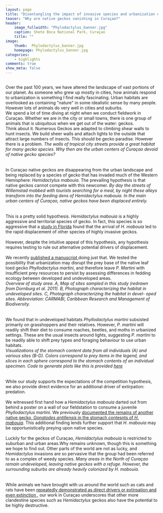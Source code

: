 ```yaml
---
layout: page
title: "Disentangling the impact of invasive species and urbanization on population declines"
teaser: "Why are native geckos vanishing in Curaçao?"
header:
    image_fullwidth: "Phylodactylus_banner.jpg"
    caption: Shete Boca National Park, Curaçao
    title: ""
image:
    thumb:  Phylodactylus_banner.jpg
    homepage: Phylodactylus_banner.jpg
categories:
    - highlights
comments: true
show_meta: false
---
```

 
<br> 
Over the past 100 years, we have altered the landscape of vast portions of our planet. As someone who grew up mostly in cities, how animals respond to urbanization is something I find really fascinating. Urban habitats are overlooked as containing "nature" in some idealistic sense by many people. However lots of animals do very well in cities and suburbs.
<br>
We spend a lot of time diving at night when we conduct fieldwork in Curaçao. Whether we are in the city or small towns, there is one group of animals that is ubiquitous when we get out of the water: geckos.
<br>
Think about it. Numerous Geckos are adapted to climbing shear walls to hunt insects. We build sheer walls and attach lights to the outside that attract large numbers of insects. This should be gecko paradise. However there is a problem.
<img class="b30" src="http://carolinafishes.github.io/images/Phylodactylus_5.jpg" alt=""><em>The walls of tropical city streets provide a great habitat for many gecko species. Why then are the urban centers of Curaçao devoid of native gecko species? </em>
<br>
<br>
<br>
In Curaçao native geckos are disappearing from the urban landscape and being replaced by a species of gecko that has invaded much of the Western Hemisphere: <em>Hemidactylus mabouia</em>. The prevailing hypothesis is that native geckos cannot compete with this newcomer. 
<img class="b30" src="http://carolinafishes.github.io/images/Phylodactylus_3.png" alt=""><em>By day the streets of Willemstad mobbed with tourists searching for a meal, by night these alleys transform into the feeding dens of Hemidactylus mabouia. In the main urban centers of Curaçao, native geckos have been displaced entirely.</em>
<br>
<br>
<br>
This is a pretty solid hypothesis. <em>Hemidactylus mabouia</em> is a highly aggressive and territorial species of gecko. In fact, this species is so aggressive that a <a href='http://www.jstor.org/stable/1565258?seq=1#page_scan_tab_contents'>study in Florida</a> found that the arrival of <em>H. mabouia </em> led to the rapid displacement of other species of highly invasive geckos.
<br>
<br>
However, despite the intuitive appeal of this hypothesis, any hypothesis requires testing to rule out alternative potential drivers of displacement.
<br>
<br>
We recently <a href='https://www.researchgate.net/publication/308891841_Disentangling_the_Influence_of_Urbanization_and_Invasion_on_Endemic_Geckos_in_Tropical_Biodiversity_Hot_Spots_A_Case_Study_of_Phyllodactylus_martini_Squamata_Phyllodactylidae_along_an_Urban_Gradient_i'> published a manuscript </a> doing just that. We tested the possibility that urbanization may disrupt the prey base of the native leaf toed gecko <em>Phyllodactylus martini</em>, and therefore leave <em>P. Martini</em> with insufficient prey resources to persist by assessing differences in fedding ecology between developed and undeveloped areas.
<br>
<img class="b30" src="http://carolinafishes.github.io/images/Phylodactylus_3.png" alt=""><em>Overview of study area. A, Map of sites sampled in this study (redrawn from Dornburg et al. 2011). B, Photograph characterizing the habitat in undeveloped sites. C, Photograph characterizing the habitat in devel- oped sites. Abbreviation: CARMABI, Caribbean Research and Management of Biodiversity.</em>
<br>
<br>
<br>
We found that in undeveloped habitats <em>Phyllodactylus martini</em> subsisted primarily on grasshoppers and their relatives. However, <em>P. martini</em> will readily shift their diet to consume roaches, beetles, and moths in urbanized settings. These are the usual insects around lights, suggesting <em>P. martini</em> to be readily able to shift prey types and foraging behaviour to use urban habitats.
<br>
<img class="b30" src="http://carolinafishes.github.io/images/Phylodactylus_2.png" alt=""><em>Visualizations of the stomach content data from all individuals (A) and various sites (B-D). Colors correspond to prey items in the legend, and slices in each sphere correspond to the stomach contents of an individual specimen. Code to generate plots like this is provided <a href='https://carolinafishes.github.io/miscr/Diet_data/'> here</a></em>
<br>
<br>
<br>
While our study supports the expectations of the competition hypothesis, we also provide direct evidence for an additional driver of extirpation: predation.
<br>
<br>
We witnessed first hand how a <em>Hemidactylus mabouia</em> darted out from behind a poster on a wall of our fieldstation to consume a juvenile <em>Phyllodactylus martini</em>. We previously <a href='https://www.researchgate.net/publication/232688233_Natural_History_Observations_of_the_Ichthyological_and_Herpetological_Fauna_on_the_Island_of_Curacao_Netherlands'> documented the remains of another native gecko, <em>Gonatodes antillensis</em> in the stomach contesnts of <em>H. mabouia</em></a>. This additional finding lends further support that <em>H. mabouia</em> may be opportunistically preying upon native species.
<br>
<br>
Luckily for the geckos of Curaçao, <em>Hemidactylus mabouia</em> is restricted to suburban and urban areas.Why remains unknown, though this is something we hope to find out. Other parts of the world are not as lucky, and <em>Hemidactylus</em> invasions are so pervasive that the group had been referred to as a complex of weedy species.
<img class="b30" src="http://carolinafishes.github.io/images/Phylodactylus_1.jpg" alt=""><em>Many areas in the North of Curaçao remain undeveloped, leaving native geckos with a refuge. However, the surrounding suburbs are already heavily colonized by H. mabouia.</em>
<br>
<br>
<br>
While animals we have brought with us around the world such as cats and rats have been <a href='http://www.smithsonianmag.com/science-nature/feral-cats-kill-billions-of-small-critters-each-year-7814590/'>repeatedly demonstrated as direct drivers or extirpation and even extinction </a>, our work in Curaçao underscores that other more clandestine species such as <em>Hemidactylus</em> geckos also have the potential to be highly destructive.



